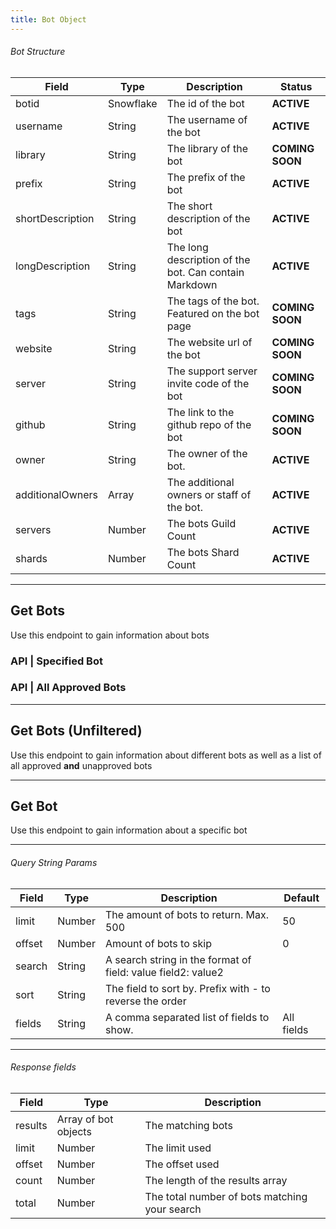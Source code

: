 ```yaml
---
title: Bot Object
---
```


###### Bot Structure
Field |	Type	| Description | Status
|--------------|----------|--------------|--------------|
botid | Snowflake | The id of the bot | **ACTIVE**
username | String | The username of the bot | **ACTIVE**
library	| String | The library of the bot | **COMING SOON**
prefix	| String | The prefix of the bot | **ACTIVE**
shortDescription | String | The short description of the bot | **ACTIVE**
longDescription | String | The long description of the bot. Can contain Markdown | **ACTIVE**
tags | String | The tags of the bot. Featured on the bot page | **COMING SOON**
website | String | The website url of the bot | **COMING SOON**
server | String | The support server invite code of the bot | **COMING SOON**
github | String | The link to the github repo of the bot | **COMING SOON**
owner | String | The owner of the bot. | **ACTIVE**
additionalOwners | Array | The additional owners or staff of the bot. | **ACTIVE**
servers	| Number | The bots Guild Count | **ACTIVE**
shards	| Number | The bots Shard Count | **ACTIVE**

---

## Get Bots
Use this endpoint to gain information about bots

### API | Specified Bot
<Route method="GET" path="/api/v1/bots/:botid" />

### API | All Approved Bots
<Route method="GET" path="/api/v1/bots/list" />

---

## Get Bots (Unfiltered)
Use this endpoint to gain information about different bots as well as a list of all approved **and** unapproved bots
<Route method="GET" path="/bots/search" />

---

## Get Bot
Use this endpoint to gain information about a specific bot
<Route method="GET" path="/bots/{bot.id}" />

---
###### Query String Params
Field	| Type | Description | Default
|--------------|----------|--------------|--------------|
limit	| Number	| The amount of bots to return. Max. 500	| 50
offset	| Number	| Amount of bots to skip	| 0
search	| String	| A search string in the format of field: value field2: value2 |
sort	| String	| The field to sort by. Prefix with - to reverse the order |
fields	| String	| A comma separated list of fields to show. |	All fields

---

###### Response fields
Field	| Type	| Description
|--------------|----------|--------------|
results	| Array of bot objects | The matching bots
limit	| Number	| The limit used
offset	| Number	| The offset used
count	| Number | The length of the results array
total | Number | The total number of bots matching your search
